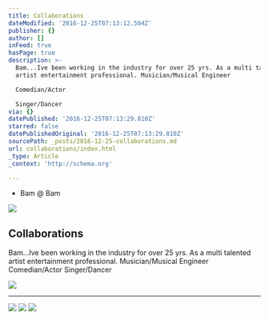 ```yaml
---
title: Collaborations
dateModified: '2016-12-25T07:13:12.504Z'
publisher: {}
author: []
inFeed: true
hasPage: true
description: >-
  Bam...Ive been working in the industry for over 25 yrs. As a multi talented
  artist entertainment professional. Musician/Musical Engineer

  Comedian/Actor

  Singer/Dancer 
via: {}
datePublished: '2016-12-25T07:13:29.810Z'
starred: false
datePublishedOriginal: '2016-12-25T07:13:29.810Z'
sourcePath: _posts/2016-12-25-collaborations.md
url: collaborations/index.html
_type: Article
_context: 'http://schema.org'

---
```

* Bam @ Bam 

<article style=""><img src="https://the-grid-user-content.s3-us-west-2.amazonaws.com/43b52185-5a77-4d41-a4d7-46b8bed5cd66.jpg" /><h1>Collaborations</h1><p>Bam...Ive been working in the industry for over 25 yrs. As a multi talented artist entertainment professional. Musician/Musical Engineer
Comedian/Actor
Singer/Dancer </p></article>

![](https://the-grid-user-content.s3-us-west-2.amazonaws.com/2a07480a-1a2d-49c4-9a7e-3816aa14020e.jpg)

---

![](https://the-grid-user-content.s3-us-west-2.amazonaws.com/429e2ccf-5db9-4e47-b75a-8d31c88ccdc4.jpg)
![](https://the-grid-user-content.s3-us-west-2.amazonaws.com/7109caeb-e76b-4ec9-a4e8-7a1f8c139861.jpg)
![](https://the-grid-user-content.s3-us-west-2.amazonaws.com/431c4842-994d-41c1-8a05-47d26c85d98b.jpg)